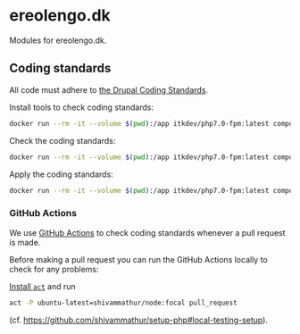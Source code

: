 # ereolengo.dk

Modules for ereolengo.dk.

## Coding standards

All code must adhere to [the Drupal Coding
Standards](https://www.drupal.org/docs/develop/standards).

Install tools to check coding standards:

```sh
docker run --rm -it --volume $(pwd):/app itkdev/php7.0-fpm:latest composer2 install
```

Check the coding standards:

```sh
docker run --rm -it --volume $(pwd):/app itkdev/php7.0-fpm:latest composer2 coding-standards-check
```

Apply the coding standards:

```sh
docker run --rm -it --volume $(pwd):/app itkdev/php7.0-fpm:latest composer2 coding-standards-apply
```

### GitHub Actions

We use [GitHub Actions](https://github.com/features/actions) to check coding
standards whenever a pull request is made.

Before making a pull request you can run the GitHub Actions locally to check for
any problems:

[Install `act`](https://github.com/nektos/act#installation) and run

```sh
act -P ubuntu-latest=shivammathur/node:focal pull_request
```

(cf. <https://github.com/shivammathur/setup-php#local-testing-setup>).
